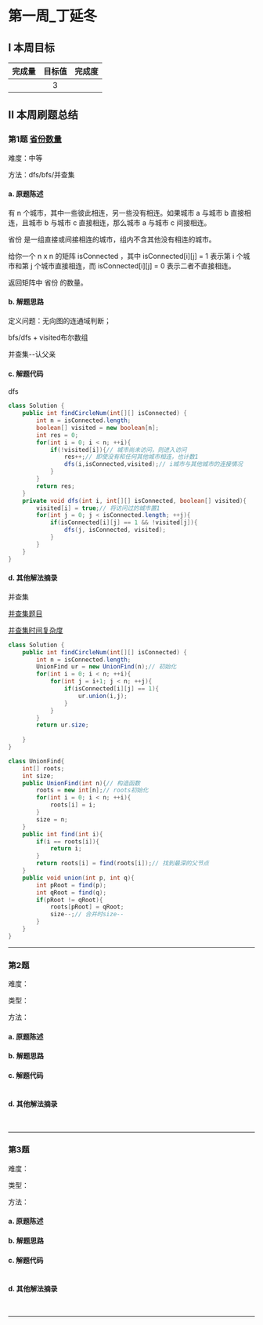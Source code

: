 # 第一周_丁延冬

## I 本周目标

| 完成量 | 目标值 | 完成度 |
| :----: | :----: | :----: |
|        |   3    |        |

## II 本周刷题总结

### 第1题 [省份数量](https://leetcode-cn.com/problems/number-of-provinces/)

难度：中等

方法：dfs/bfs/并查集

#### a. 原题陈述

有 n 个城市，其中一些彼此相连，另一些没有相连。如果城市 a 与城市 b 直接相连，且城市 b 与城市 c 直接相连，那么城市 a 与城市 c 间接相连。

省份 是一组直接或间接相连的城市，组内不含其他没有相连的城市。

给你一个 n x n 的矩阵 isConnected ，其中 isConnected[i][j] = 1 表示第 i 个城市和第 j 个城市直接相连，而 isConnected[i][j] = 0 表示二者不直接相连。

返回矩阵中 省份 的数量。

#### b. 解题思路

定义问题：无向图的连通域判断；

bfs/dfs + visited布尔数组

并查集--认父亲

#### c. 解题代码

dfs

```java
class Solution {
    public int findCircleNum(int[][] isConnected) {
        int n = isConnected.length;
        boolean[] visited = new boolean[n];
        int res = 0;
        for(int i = 0; i < n; ++i){
            if(!visited[i]){// 城市尚未访问，则进入访问
                res++;// 即使没有和任何其他城市相连，也计数1
                dfs(i,isConnected,visited);// i城市与其他城市的连接情况
            }
        }
        return res;
    }
    private void dfs(int i, int[][] isConnected, boolean[] visited){
        visited[i] = true;// 将访问过的城市置1
        for(int j = 0; j < isConnected.length; ++j){
            if(isConnected[i][j] == 1 && !visited[j]){
                dfs(j, isConnected, visited);
            }
        }
    }
}
```

#### d. 其他解法摘录

并查集

[并查集题目](https://leetcode-cn.com/problems/number-of-provinces/solution/python-duo-tu-xiang-jie-bing-cha-ji-by-m-vjdr/)

[并查集时间复杂度](https://leetcode-cn.com/problems/number-of-provinces/solution/jie-zhe-ge-wen-ti-ke-pu-yi-xia-bing-cha-0unne/)

```java
class Solution {
    public int findCircleNum(int[][] isConnected) {
        int n = isConnected.length;
        UnionFind ur = new UnionFind(n);// 初始化
        for(int i = 0; i < n; ++i){
            for(int j = i+1; j < n; ++j){
                if(isConnected[i][j] == 1){
                    ur.union(i,j);
                }
            }
        }
        return ur.size;
        
    }
}

class UnionFind{
    int[] roots;
    int size;
    public UnionFind(int n){// 构造函数
        roots = new int[n];// roots初始化
        for(int i = 0; i < n; ++i){
            roots[i] = i;
        }
        size = n;
    }
    public int find(int i){
        if(i == roots[i]){
            return i;
        }
        return roots[i] = find(roots[i]);// 找到最深的父节点
    }
    public void union(int p, int q){
        int pRoot = find(p);
        int qRoot = find(q);
        if(pRoot != qRoot){
            roots[pRoot] = qRoot;
            size--;// 合并时size--
        }
    }
}
```

------

### 第2题 

难度：

类型：

方法：

#### a. 原题陈述



#### b. 解题思路



#### c. 解题代码

```java

```

#### d. 其他解法摘录

```java
    
```

------

### 第3题 

难度：

类型：

方法：

#### a. 原题陈述



#### b. 解题思路



#### c. 解题代码

```java

```

#### d. 其他解法摘录

```java
    
```

------

